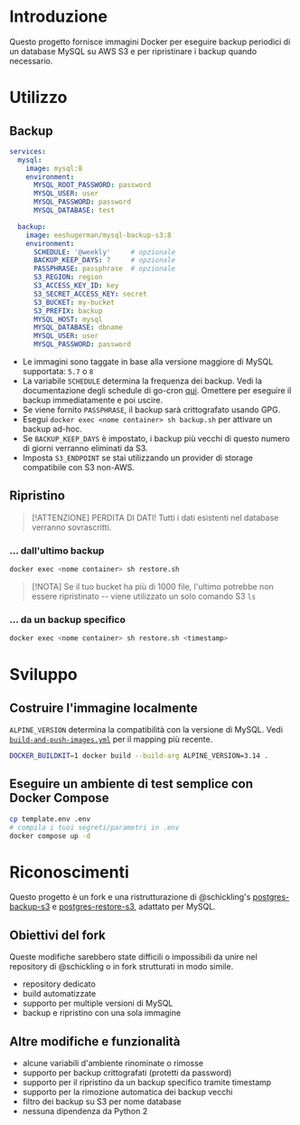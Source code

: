 # Introduzione
Questo progetto fornisce immagini Docker per eseguire backup periodici di un database MySQL su AWS S3 e per ripristinare i backup quando necessario.

# Utilizzo
## Backup
```yaml
services:
  mysql:
    image: mysql:8
    environment:
      MYSQL_ROOT_PASSWORD: password
      MYSQL_USER: user
      MYSQL_PASSWORD: password
      MYSQL_DATABASE: test

  backup:
    image: eeshugerman/mysql-backup-s3:8
    environment:
      SCHEDULE: '@weekly'     # opzionale
      BACKUP_KEEP_DAYS: 7     # opzionale
      PASSPHRASE: passphrase  # opzionale
      S3_REGION: region
      S3_ACCESS_KEY_ID: key
      S3_SECRET_ACCESS_KEY: secret
      S3_BUCKET: my-bucket
      S3_PREFIX: backup
      MYSQL_HOST: mysql
      MYSQL_DATABASE: dbname
      MYSQL_USER: user
      MYSQL_PASSWORD: password
```

- Le immagini sono taggate in base alla versione maggiore di MySQL supportata: `5.7` o `8`
- La variabile `SCHEDULE` determina la frequenza dei backup. Vedi la documentazione degli schedule di go-cron [qui](http://godoc.org/github.com/robfig/cron#hdr-Predefined_schedules). Omettere per eseguire il backup immediatamente e poi uscire.
- Se viene fornito `PASSPHRASE`, il backup sarà crittografato usando GPG.
- Esegui `docker exec <nome container> sh backup.sh` per attivare un backup ad-hoc.
- Se `BACKUP_KEEP_DAYS` è impostato, i backup più vecchi di questo numero di giorni verranno eliminati da S3.
- Imposta `S3_ENDPOINT` se stai utilizzando un provider di storage compatibile con S3 non-AWS.

## Ripristino
> [!ATTENZIONE]
> PERDITA DI DATI! Tutti i dati esistenti nel database verranno sovrascritti.

### ... dall'ultimo backup
```sh
docker exec <nome container> sh restore.sh
```

> [!NOTA]
> Se il tuo bucket ha più di 1000 file, l'ultimo potrebbe non essere ripristinato -- viene utilizzato un solo comando S3 `ls`

### ... da un backup specifico
```sh
docker exec <nome container> sh restore.sh <timestamp>
```

# Sviluppo
## Costruire l'immagine localmente
`ALPINE_VERSION` determina la compatibilità con la versione di MySQL. Vedi [`build-and-push-images.yml`](.github/workflows/build-and-push-images.yml) per il mapping più recente.
```sh
DOCKER_BUILDKIT=1 docker build --build-arg ALPINE_VERSION=3.14 .
```
## Eseguire un ambiente di test semplice con Docker Compose
```sh
cp template.env .env
# compila i tuoi segreti/parametri in .env
docker compose up -d
```

# Riconoscimenti
Questo progetto è un fork e una ristrutturazione di @schickling's [postgres-backup-s3](https://github.com/schickling/dockerfiles/tree/master/postgres-backup-s3) e [postgres-restore-s3](https://github.com/schickling/dockerfiles/tree/master/postgres-restore-s3), adattato per MySQL.

## Obiettivi del fork
Queste modifiche sarebbero state difficili o impossibili da unire nel repository di @schickling o in fork strutturati in modo simile.
  - repository dedicato
  - build automatizzate
  - supporto per multiple versioni di MySQL
  - backup e ripristino con una sola immagine

## Altre modifiche e funzionalità
  - alcune variabili d'ambiente rinominate o rimosse
  - supporto per backup crittografati (protetti da password)
  - supporto per il ripristino da un backup specifico tramite timestamp
  - supporto per la rimozione automatica dei backup vecchi
  - filtro dei backup su S3 per nome database
  - nessuna dipendenza da Python 2
